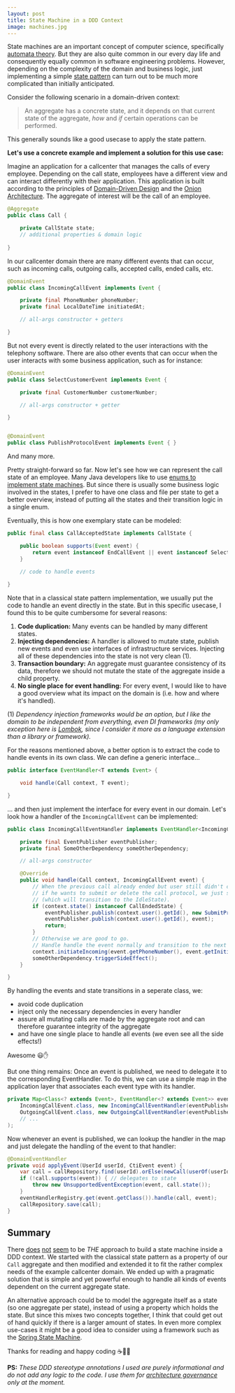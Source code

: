 ```yaml
---
layout: post
title: State Machine in a DDD Context
image: machines.jpg
---
```


State machines are an important concept of computer science, specifically [automata theory](https://en.wikipedia.org/wiki/Automata_theory). But they are also quite common in our every day life and consequently equally common in software engineering problems. However, depending on the complexity of the domain and business logic, just implementing a simple [state pattern](https://sourcemaking.com/design_patterns/state) can turn out to be much more complicated than initially anticipated.

Consider the following scenario in a domain-driven context:

> An aggregate has a concrete state, and it depends on that current state of the aggregate, _how_ and _if_ certain operations can be performed.

This generally sounds like a good usecase to apply the state pattern.

**Let's use a concrete example and implement a solution for this use case:**

Imagine an application for a callcenter that manages the calls of every employee. Depending on the call state, employees have a different view and can interact differently with their application.
This application is built according to the principles of [Domain-Driven Design](https://en.wikipedia.org/wiki/Domain-driven_design) and the [Onion Architecture](https://jeffreypalermo.com/2008/07/the-onion-architecture-part-1/). The aggregate of interest will be the call of an employee.

```java
@Aggregate
public class Call {

    private CallState state;
    // additional properties & domain logic
    
}
```

In our callcenter domain there are many different events that can occur, such as incoming calls, outgoing calls, accepted calls, ended calls, etc.

```java
@DomainEvent
public class IncomingCallEvent implements Event {

    private final PhoneNumber phoneNumber;
    private final LocalDateTime initiatedAt;

    // all-args constructor + getters

}
```

But not every event is directly related to the user interactions with the telephony software. There are also other events that can occur when the user interacts with some business application, such as for instance:

```java
@DomainEvent
public class SelectCustomerEvent implements Event {

    private final CustomerNumber customerNumber;

    // all-args constructor + getter

}


@DomainEvent
public class PublishProtocolEvent implements Event { }
```

And many more.

Pretty straight-forward so far. Now let's see how we can represent the call state of an employee. Many Java developers like to use [enums to implement state machines](https://www.baeldung.com/java-enum-simple-state-machine). But since there is usually some business logic involved in the states, I prefer to have one class and file per state to get a better overview, instead of putting all the states and their transition logic in a single enum.

Eventually, this is how one exemplary state can be modeled:

```java
public final class CallAcceptedState implements CallState {

    public boolean supports(Event event) {
        return event instanceof EndCallEvent || event instanceof SelectCustomerEvent;
    }
    
    // code to handle events

}
```

Note that in a classical state pattern implementation, we usually put the code to handle an event directly in the state. But in this specific usecase, I found this to be quite cumbersome for several reasons:

1. **Code duplication:** Many events can be handled by many different states.
2. **Injecting dependencies:** A handler is allowed to mutate state, publish new events and even use interfaces of infrastructure services. Injecting all of these dependencies into the state is not very clean (1).
3. **Transaction boundary:** An aggregate must guarantee consistency of its data, therefore we should not mutate the state of the aggregate inside a child property.
4. **No single place for event handling:** For every event, I would like to have a good overview what its impact on the domain is (i.e. how and where it's handled).

(1) _Dependency injection frameworks would be an option, but I like the domain to be independent from everything, even DI frameworks (my only exception here is [Lombok](https://projectlombok.org/), since I consider it more as a language extension than a library or framework)._

For the reasons mentioned above, a better option is to extract the code to handle events in its own class. We can define a generic interface...

```java
public interface EventHandler<T extends Event> {

    void handle(Call context, T event);

}
```

... and then just implement the interface for every event in our domain. Let's look how a handler of the `IncomingCallEvent` can be implemented:

```java
public class IncomingCallEventHandler implements EventHandler<IncomingCallEvent> {

    private final EventPublisher eventPublisher;
    private final SomeOtherDependency someOtherDependency;

   	// all-args constructor

    @Override
    public void handle(Call context, IncomingCallEvent event) {
        // When the previous call already ended but user still didn't choose 
        // if he wants to submit or delete the call protocol, we just submit it
        // (which will transition to the IdleState).
        if (context.state() instanceof CallEndedState) {
            eventPublisher.publish(context.user().getId(), new SubmitProtocolEvent());
            eventPublisher.publish(context.user().getId(), event);
            return;
        }
        // Otherwise we are good to go. 
        // Handle handle the event normally and transition to the next state.
        context.initiateIncoming(event.getPhoneNumber(), event.getInitiatedAt());
        someOtherDependency.triggerSideEffect();
    }

}
```

By handling the events and state transitions in a seperate class, we: 
- avoid code duplication
- inject only the necessary dependencies in every handler
- assure all mutating calls are made by the aggregate root and can therefore guarantee integrity of the aggregate
- and have one single place to handle all events (we even see all the side effects!)

Awesome 😃✋

But one thing remains: Once an event is published, we need to delegate it to the corresponding EventHandler. To do this, we can use a simple map in the application layer that associates each event type with its handler.

```java
private Map<Class<? extends Event>, EventHandler<? extends Event>> eventHandlerRegistry = Map.of(
    IncomingCallEvent.class, new IncomingCallEventHandler(eventPublisher, someOtherDependency),
    OutgoingCallEvent.class, new OutgoingCallEventHandler(eventPublisher),
    // ...
);
```

Now whenever an event is published, we can lookup the handler in the map and just delegate the handling of the event to that handler:

```java
@DomainEventHandler
private void applyEvent(UserId userId, CtiEvent event) {
    var call = callRepository.find(userId).orElse(newCall(userOf(userId)));
    if (!call.supports(event)) { // delegates to state
        throw new UnsupportedEventException(event, call.state());
    }
    eventHandlerRegistry.get(event.getClass()).handle(call, event);
    callRepository.save(call);
}
```


## Summary
There [does][1] [not][2] [seem][3] to be _THE_ approach to build a state machine inside a DDD context. We started with the classical state pattern as a property of our `Call` aggregate and then modified and extended it to fit the rather complex needs of the example callcenter domain. We ended up with a pragmatic solution that is simple and yet powerful enough to handle all kinds of events dependent on the current aggregate state.

An alternative approach could be to model the aggregate itself as a state (so one aggregate per state), instead of using a property which holds the state. But since this mixes two concepts together, I think that could get out of hand quickly if there is a larger amount of states. In even more complex use-cases it might be a good idea to consider using a framework such as the [Spring State Machine](https://projects.spring.io/spring-statemachine/).

Thanks for reading and happy coding ☕👨‍💻


[1]: https://softwareengineering.stackexchange.com/questions/364910/how-to-implement-state-machine-pattern-on-aggregate-root
[2]: https://stackoverflow.com/questions/10011859/state-pattern-and-domain-driven-design
[3]: https://stackoverflow.com/questions/33593019/state-machines-for-entities-in-ddd-and-dependency-injection-context

**PS:**
_These DDD stereotype annotations I used are purely informational and do not add any logic to the code. I use them for [architecture governance](https://patricsteiner.github.io/unit-tests-for-software-architecure/) only at the moment._
